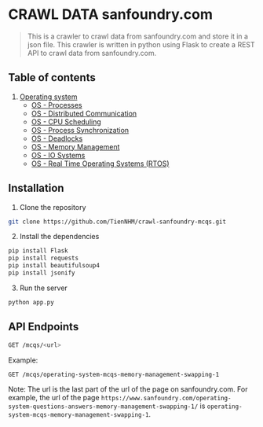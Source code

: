 # CRAWL DATA sanfoundry.com

> This is a crawler to crawl data from sanfoundry.com and store it in a json file.
> This crawler is written in python using Flask to create a REST API to crawl data from sanfoundry.com.

## Table of contents

1. [Operating system](./OS/)
    + [OS - Processes](./OS/Processes/)
    + [OS - Distributed Communication](./OS/Distributed%20Communication/)
    + [OS - CPU Scheduling](./OS/CPU%20Scheduling/)
    + [OS - Process Synchronization](./OS/Process%20Synchronization/)
    + [OS - Deadlocks](./OS/Deadlocks/)
    + [OS - Memory Management](./OS/Memory%20Management/)
    + [OS - IO Systems](./OS/IO%20Systems/)
    + [OS - Real Time Operating Systems (RTOS)](./OS/Real%20Time%20Operating%20Systems%20(RTOS)/)

## Installation

1. Clone the repository
```bash
git clone https://github.com/TienNHM/crawl-sanfoundry-mcqs.git
```

2. Install the dependencies
```bash
pip install Flask
pip install requests
pip install beautifulsoup4
pip install jsonify
```

3. Run the server
```bash
python app.py
```

## API Endpoints

```bash
GET /mcqs/<url>
```

Example:
```bash
GET /mcqs/operating-system-mcqs-memory-management-swapping-1
```

Note: The url is the last part of the url of the page on sanfoundry.com. For example, the url of the page `https://www.sanfoundry.com/operating-system-questions-answers-memory-management-swapping-1/` is `operating-system-mcqs-memory-management-swapping-1`.